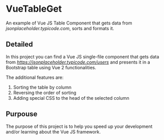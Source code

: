 # VueTableGet
An example of Vue JS Table Component that gets data from *jsonplaceholder.typicode.com*, sorts and formats it.

Detailed
------
In this project you can find a Vue JS single-file component that gets data from *https://jsonplaceholder.typicode.com/users* and presents it in a Bootstrap table using Vue 2 functionalities.

The additional features are:
1. Sorting the table by column
2. Reversing the order of sorting
3. Adding special CSS to the head of the selected column 

Purpouse
------
The purpose of this project is to help you speed up your development and/or learning about the Vue JS framework.

